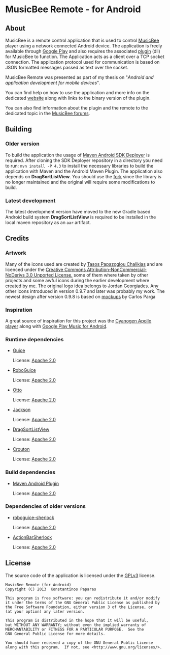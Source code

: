 MusicBee Remote - for Android
=============================
About
-------
MusicBee is a remote control application that is used to control [MusicBee](http://getmusicbee.com/) player using a network connected Android device. The application is freely available through [Google Play](https://play.google.com/store/apps/details?id=com.kelsos.mbrc) and also requires the associated [plugin](https://github.com/kelsos/mbrc-plugin) (dll) for MusicBee to function. The Application acts as a client over a TCP socket connection. The application protocol used for communication is based on JSON formatted messages passed as text over the socket. 

MusicBee Remote was presented as part of my thesis on "*Android and application development for mobile devices*".

You can find help on how to use the application and more info on the dedicated [website](http://kelsos.net/musicbeeremote/) along with links to the binary version of the plugin.

You can also find information about the plugin and the remote to the dedicated topic in the [MusicBee forums](http://getmusicbee.com/forum/index.php?topic=7221.new;topicseen#new).

Building
-------
### Older version
To build the application the usage of [Maven Android SDK Deployer](https://github.com/mosabua/maven-android-sdk-deployer) is required. After cloning the SDK Deployer repository in a directory you need to run:
``mvn install -P 4.3`` to install the necessary libraries to build the application with Maven and the Android Maven Plugin. The application also depends on **DragSortListView**. You should use the [fork](https://github.com/kelsos/drag-sort-listview) since the library is no longer maintained and the original will require some modifications to build.
### Latest development
The latest development version have moved to the new Gradle based Android build system **DragSortListView** is required to be installed in the local maven repository as an ``aar`` artifact.

Credits
-----------
### Artwork

Many of the icons used are created by [Tasos Papazoglou Chalikias](https://github.com/sushiperv) and are licenced under the [Creative Commons Attribution-NonCommercial-NoDerivs 3.0 Unported License.](https://creativecommons.org/licenses/by-nc-nd/3.0/deed.en_US) some of them where taken by other projects and some awful icons during the earlier development where created by me. The original logo idea belongs to Jordan Georgiades. Any other icons introduced in version 0.9.7 and later was probably my work. The newest design after version 0.9.8 is based on [mockups](https://groups.google.com/forum/#!topic/musicbee-remote/wgm029yfJnU) by Carlos Parga

### Inspiration
A great source of inspiration for this project was the [Cyanogen Apollo player](https://github.com/CyanogenMod/android_packages_apps_Apollo)
along with [Google Play Music for Android](https://play.google.com/store/apps/details?id=com.google.android.music).

### Runtime dependencies

*   [Guice](http://code.google.com/p/google-guice/)

    License: [Apache 2.0](http://www.apache.org/licenses/LICENSE-2.0)

*   [RoboGuice](http://code.google.com/p/roboguice/)

    License: [Apache 2.0](http://www.apache.org/licenses/LICENSE-2.0)

*   [Otto](http://square.github.io/otto/)
 
    License: [Apache 2.0](http://www.apache.org/licenses/LICENSE-2.0)

*   [Jackson](http://jackson.codehaus.org/)

    License: [Apache 2.0](http://www.apache.org/licenses/LICENSE-2.0)

*   [DragSortListView](https://github.com/bauerca/drag-sort-listview)

    License: [Apache 2.0](http://www.apache.org/licenses/LICENSE-2.0)
    
*   [Crouton](https://github.com/keyboardsurfer/Crouton)

    License: [Apache 2.0](http://www.apache.org/licenses/LICENSE-2.0)

    
### Build dependencies

*   [Maven Android Plugin](http://code.google.com/p/maven-android-plugin/)

    License: [Apache 2.0](http://www.apache.org/licenses/LICENSE-2.0)

### Dependencies of older versions

    
*   [roboguice-sherlock](https://github.com/rtyley/roboguice-sherlock)
 
    License: [Apache 2.0](http://www.apache.org/licenses/LICENSE-2.0)

*   [ActionBarSherlock](https://github.com/JakeWharton/ActionBarSherlock)

    License: [Apache 2.0](http://www.apache.org/licenses/LICENSE-2.0)


License
----------
The source code of the application is licensed under the [GPLv3](https://www.gnu.org/licenses/gpl.html) license.

    MusicBee Remote (for Android)
    Copyright (C) 2013  Konstantinos Paparas

    This program is free software: you can redistribute it and/or modify
    it under the terms of the GNU General Public License as published by
    the Free Software Foundation, either version 3 of the License, or
    (at your option) any later version.

    This program is distributed in the hope that it will be useful,
    but WITHOUT ANY WARRANTY; without even the implied warranty of
    MERCHANTABILITY or FITNESS FOR A PARTICULAR PURPOSE.  See the
    GNU General Public License for more details.

    You should have received a copy of the GNU General Public License
    along with this program.  If not, see <http://www.gnu.org/licenses/>.


